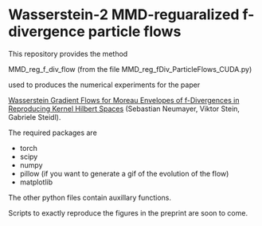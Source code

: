 Wasserstein-2 MMD-reguaralized f-divergence particle flows
=========================

This repository provides the method

MMD_reg_f_div_flow (from the file MMD_reg_fDiv_ParticleFlows_CUDA.py)

used to produces the numerical experiments for the paper

[Wasserstein Gradient Flows for Moreau Envelopes of f-Divergences in Reproducing Kernel Hilbert Spaces](https://arxiv.org/abs/2402.04613) (Sebastian Neumayer, Viktor Stein, Gabriele Steidl).

The required packages are

* torch
* scipy
* numpy
* pillow (if you want to generate a gif of the evolution of the flow)
* matplotlib

The other python files contain auxillary functions.

Scripts to exactly reproduce the figures in the preprint are soon to come.
